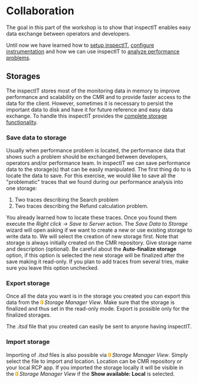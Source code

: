 # Collaboration
The goal in this part of the workshop is to show that inspectIT enables easy data exchange between operators and developers.

Until now we have learned how to [setup inspectIT](SETUP.md), [configure instrumentation](INSTRUMENTATION.md) and how we can use inspectIT to [analyze performance problems](ANAYSIS.md).

## Storages
The inspectIT stores most of the monitoring data in memory to improve performance and scalability on the CMR and to provide faster access to the data for the client. However, sometimes it is necessary to persist the important data to disk and have it for future reference and easy data exchange. To handle this inspectIT provides the [complete storage functionality](https://inspectit-performance.atlassian.net/wiki/display/DOC16/Working+with+disk+storage). 

### Save data to storage
Usually when performance problem is located, the performance data that shows such a problem should be exchanged between developers, operators and/or performance team. In inspectIT we can save performance data to the storage(s) that can be easily manipulated. The first thing do to is locate the data to save. For this exercise, we would like to save all the "problematic" traces that we found during our performance analysis into one storage:

1. Two traces describing the Search problem
2. Two traces describing the Refund calculation problem.

You already learned how to locate these traces. Once you found them execute the *Right click -> Save to Server* action. The *Save Data to Storage* wizard will open asking if we want to create a new or use existing storage to write data to. We will select the creation of new storage first. Note that storage is always initially created on the CMR repository. Give storage name and description (optional). Be careful about the **Auto-finalize storage** option, if this option is selected the new storage will be finalized after the save making it read-only. If you plan to add traces from several tries, make sure you leave this option unchecked.

### Export storage
Once all the data you want is in the storage you created you can export this data from the ![Storage Manager View](images/storage_overlay.gif?raw=true) *Storage Manager View*. Make sure that the storage is finalized and thus set in the read-only mode. Export is possible only for the finalized storages.

The *.itsd* file that you created can easily be sent to anyone having inspectIT.

### Import storage
Importing of *.itsd* files is also possible via ![Storage Manager View](images/storage_overlay.gif?raw=true) *Storage Manager View*. Simply select the file to import and location. Location can be CMR repository or your local RCP app. If you imported the storage locally it will be visible in the ![Storage Manager View](images/storage_overlay.gif?raw=true) *Storage Manager View* if the **Show available: Local** is selected.
